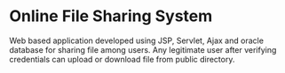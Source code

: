 # Online File Sharing System
Web based application developed using JSP, Servlet, Ajax and oracle database for sharing file among users. Any legitimate user after verifying credentials can upload or download file from public directory.
